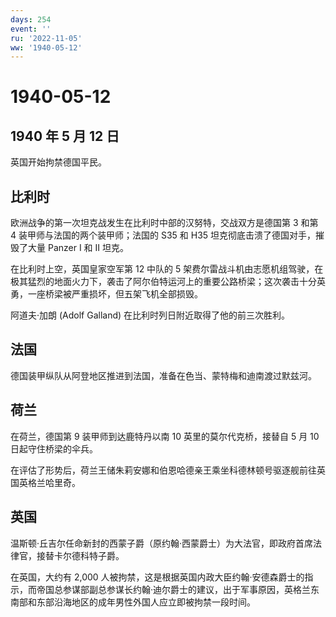```yaml
---
days: 254
event: ''
ru: '2022-11-05'
ww: '1940-05-12'
---
```


# 1940-05-12

## 1940 年 5 月 12 日

英国开始拘禁德国平民。

## 比利时

欧洲战争的第一次坦克战发生在比利时中部的汉努特，交战双方是德国第 3 和第
4 装甲师与法国的两个装甲师；法国的 S35 和 H35
坦克彻底击溃了德国对手，摧毁了大量 Panzer I 和 II 坦克。

在比利时上空，英国皇家空军第 12 中队的 5
架费尔雷战斗机由志愿机组驾驶，在极其猛烈的地面火力下，袭击了阿尔伯特运河上的重要公路桥梁；这次袭击十分英勇，一座桥梁被严重损坏，但五架飞机全部损毁。

阿道夫·加朗 (Adolf Galland) 在比利时列日附近取得了他的前三次胜利。

## 法国

德国装甲纵队从阿登地区推进到法国，准备在色当、蒙特梅和迪南渡过默兹河。

## 荷兰

在荷兰，德国第 9 装甲师到达鹿特丹以南 10 英里的莫尔代克桥，接替自 5 月
10 日起守住桥梁的伞兵。

在评估了形势后，荷兰王储朱莉安娜和伯恩哈德亲王乘坐科德林顿号驱逐舰前往英国英格兰哈里奇。

## 英国

温斯顿·丘吉尔任命新封的西蒙子爵（原约翰·西蒙爵士）为大法官，即政府首席法律官，接替卡尔德科特子爵。

在英国，大约有 2,000
人被拘禁，这是根据英国内政大臣约翰·安德森爵士的指示，而帝国总参谋部副总参谋长约翰·迪尔爵士的建议，出于军事原因，英格兰东南部和东部沿海地区的成年男性外国人应立即被拘禁一段时间。
